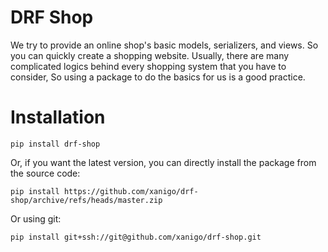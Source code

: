 # DRF Shop

We try to provide an online shop's basic models, serializers, and views. So you
can quickly create a shopping website. Usually, there are many complicated
logics behind every shopping system that you have to consider, So using a
package to do the basics for us is a good practice.

# Installation

```shell
pip install drf-shop
```

Or, if you want the latest version, you can directly install the package from
the source code:

```shell
pip install https://github.com/xanigo/drf-shop/archive/refs/heads/master.zip
```

Or using git:

```shell
pip install git+ssh://git@github.com/xanigo/drf-shop.git
```
